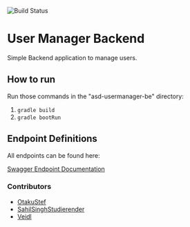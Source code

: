 ![Build Status](https://github.com/veidl/asd-usermanager-PSP/actions/workflows/gradle.yml/badge.svg)

# User Manager Backend

Simple Backend application to manage users.

## How to run

Run those commands in the "asd-usermanager-be" directory:

1. ``gradle build``
2. ``gradle bootRun``

## Endpoint Definitions

All endpoints can be found here:

[Swagger Endpoint Documentation](http://localhost:8080/swagger-ui/index.html#/)

### Contributors

* [OtakuStef](https://github.com/OtakuStef)
* [SahilSinghStudierender](https://github.com/SahilSinghStudierender)
* [Veidl](https://github.com/veidl)
